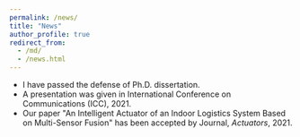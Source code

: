 ```yaml
---
permalink: /news/
title: "News"
author_profile: true
redirect_from: 
  - /md/
  - /news.html
---
```

* I have passed the defense of Ph.D. dissertation.
* A presentation was given in International Conference on Communications (ICC), 2021.
* Our paper "An Intelligent Actuator of an Indoor Logistics System Based on Multi-Sensor Fusion" has been accepted by Journal, <i>Actuators</i>, 2021.

